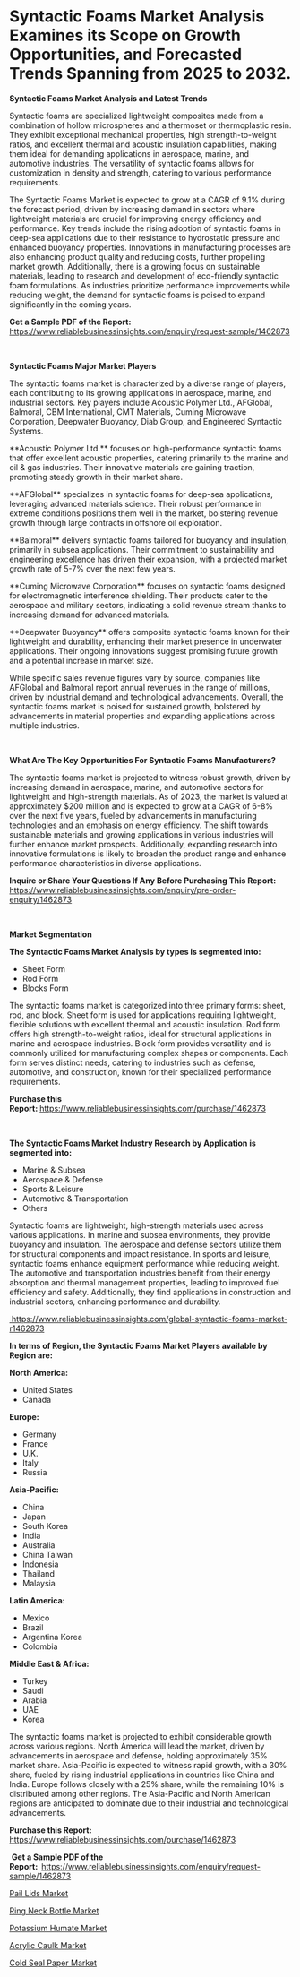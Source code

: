 <p><h1>Syntactic Foams Market Analysis Examines its Scope on Growth Opportunities, and Forecasted Trends Spanning from 2025 to 2032.</h1></p><p><strong>Syntactic Foams Market Analysis and Latest Trends</strong></p>
<p><p>Syntactic foams are specialized lightweight composites made from a combination of hollow microspheres and a thermoset or thermoplastic resin. They exhibit exceptional mechanical properties, high strength-to-weight ratios, and excellent thermal and acoustic insulation capabilities, making them ideal for demanding applications in aerospace, marine, and automotive industries. The versatility of syntactic foams allows for customization in density and strength, catering to various performance requirements.</p><p>The Syntactic Foams Market is expected to grow at a CAGR of 9.1% during the forecast period, driven by increasing demand in sectors where lightweight materials are crucial for improving energy efficiency and performance. Key trends include the rising adoption of syntactic foams in deep-sea applications due to their resistance to hydrostatic pressure and enhanced buoyancy properties. Innovations in manufacturing processes are also enhancing product quality and reducing costs, further propelling market growth. Additionally, there is a growing focus on sustainable materials, leading to research and development of eco-friendly syntactic foam formulations. As industries prioritize performance improvements while reducing weight, the demand for syntactic foams is poised to expand significantly in the coming years.</p></p>
<p><strong>Get a Sample PDF of the Report:&nbsp;</strong> <a href="https://www.reliablebusinessinsights.com/enquiry/request-sample/1462873?utm_campaign=60&utm_medium=2&utm_source=Github&utm_content=ia&utm_term=01042025&utm_id=syntactic-foams">https://www.reliablebusinessinsights.com/enquiry/request-sample/1462873</a></p>
<p>&nbsp;</p>
<p><strong>Syntactic Foams Major Market Players</strong></p>
<p><p>The syntactic foams market is characterized by a diverse range of players, each contributing to its growing applications in aerospace, marine, and industrial sectors. Key players include Acoustic Polymer Ltd., AFGlobal, Balmoral, CBM International, CMT Materials, Cuming Microwave Corporation, Deepwater Buoyancy, Diab Group, and Engineered Syntactic Systems.</p><p>**Acoustic Polymer Ltd.** focuses on high-performance syntactic foams that offer excellent acoustic properties, catering primarily to the marine and oil & gas industries. Their innovative materials are gaining traction, promoting steady growth in their market share.</p><p>**AFGlobal** specializes in syntactic foams for deep-sea applications, leveraging advanced materials science. Their robust performance in extreme conditions positions them well in the market, bolstering revenue growth through large contracts in offshore oil exploration.</p><p>**Balmoral** delivers syntactic foams tailored for buoyancy and insulation, primarily in subsea applications. Their commitment to sustainability and engineering excellence has driven their expansion, with a projected market growth rate of 5-7% over the next few years.</p><p>**Cuming Microwave Corporation** focuses on syntactic foams designed for electromagnetic interference shielding. Their products cater to the aerospace and military sectors, indicating a solid revenue stream thanks to increasing demand for advanced materials.</p><p>**Deepwater Buoyancy** offers composite syntactic foams known for their lightweight and durability, enhancing their market presence in underwater applications. Their ongoing innovations suggest promising future growth and a potential increase in market size.</p><p>While specific sales revenue figures vary by source, companies like AFGlobal and Balmoral report annual revenues in the range of millions, driven by industrial demand and technological advancements. Overall, the syntactic foams market is poised for sustained growth, bolstered by advancements in material properties and expanding applications across multiple industries.</p></p>
<p>&nbsp;</p>
<p><strong>What Are The Key Opportunities For Syntactic Foams Manufacturers?</strong></p>
<p><p>The syntactic foams market is projected to witness robust growth, driven by increasing demand in aerospace, marine, and automotive sectors for lightweight and high-strength materials. As of 2023, the market is valued at approximately $200 million and is expected to grow at a CAGR of 6-8% over the next five years, fueled by advancements in manufacturing technologies and an emphasis on energy efficiency. The shift towards sustainable materials and growing applications in various industries will further enhance market prospects. Additionally, expanding research into innovative formulations is likely to broaden the product range and enhance performance characteristics in diverse applications.</p></p>
<p><strong>Inquire or Share Your Questions If Any Before Purchasing This Report:</strong> <a href="https://www.reliablebusinessinsights.com/enquiry/pre-order-enquiry/1462873?utm_campaign=60&utm_medium=2&utm_source=Github&utm_content=ia&utm_term=01042025&utm_id=syntactic-foams">https://www.reliablebusinessinsights.com/enquiry/pre-order-enquiry/1462873</a></p>
<p>&nbsp;</p>
<p><strong>Market Segmentation</strong></p>
<p><strong>The Syntactic Foams Market Analysis by types is segmented into:</strong></p>
<p><ul><li>Sheet Form</li><li>Rod Form</li><li>Blocks Form</li></ul></p>
<p><p>The syntactic foams market is categorized into three primary forms: sheet, rod, and block. Sheet form is used for applications requiring lightweight, flexible solutions with excellent thermal and acoustic insulation. Rod form offers high strength-to-weight ratios, ideal for structural applications in marine and aerospace industries. Block form provides versatility and is commonly utilized for manufacturing complex shapes or components. Each form serves distinct needs, catering to industries such as defense, automotive, and construction, known for their specialized performance requirements.</p></p>
<p><strong>Purchase this Report:&nbsp;</strong><a href="https://www.reliablebusinessinsights.com/purchase/1462873?utm_campaign=60&utm_medium=2&utm_source=Github&utm_content=ia&utm_term=01042025&utm_id=syntactic-foams">https://www.reliablebusinessinsights.com/purchase/1462873</a></p>
<p>&nbsp;</p>
<p><strong>The Syntactic Foams Market Industry Research by Application is segmented into:</strong></p>
<p><ul><li>Marine & Subsea</li><li>Aerospace & Defense</li><li>Sports & Leisure</li><li>Automotive & Transportation</li><li>Others</li></ul></p>
<p><p>Syntactic foams are lightweight, high-strength materials used across various applications. In marine and subsea environments, they provide buoyancy and insulation. The aerospace and defense sectors utilize them for structural components and impact resistance. In sports and leisure, syntactic foams enhance equipment performance while reducing weight. The automotive and transportation industries benefit from their energy absorption and thermal management properties, leading to improved fuel efficiency and safety. Additionally, they find applications in construction and industrial sectors, enhancing performance and durability.</p></p>
<p><a href="https://www.reliablebusinessinsights.com/global-syntactic-foams-market-r1462873?utm_campaign=60&utm_medium=2&utm_source=Github&utm_content=ia&utm_term=01042025&utm_id=syntactic-foams">&nbsp;https://www.reliablebusinessinsights.com/global-syntactic-foams-market-r1462873</a></p>
<p><strong>In terms of Region, the Syntactic Foams Market Players available by Region are:</strong></p>
<p>
    <p> <strong> North America: </strong>
        <ul>
            <li>United States</li>
            <li>Canada</li>
        </ul>
        </p> 
    <p> <strong> Europe: </strong>
        <ul>
            <li>Germany</li>
            <li>France</li>
            <li>U.K.</li>
            <li>Italy</li>
            <li>Russia</li>
        </ul>
        </p> 
    <p> <strong> Asia-Pacific: </strong>
        <ul>
            <li>China</li>
            <li>Japan</li>
            <li>South Korea</li>
            <li>India</li>
            <li>Australia</li>
            <li>China Taiwan</li>
            <li>Indonesia</li>
            <li>Thailand</li>
            <li>Malaysia</li>
        </ul>
        </p> 
    <p> <strong> Latin America: </strong>
        <ul>
            <li>Mexico</li>
            <li>Brazil</li>
            <li>Argentina Korea</li>
            <li>Colombia</li>
        </ul>
        </p> 
    <p> <strong> Middle East & Africa: </strong>
        <ul>
            <li>Turkey</li>
            <li>Saudi</li>
            <li>Arabia</li>
            <li>UAE</li>
            <li>Korea</li>
        </ul>
    </p>
    </p>
<p><p>The syntactic foams market is projected to exhibit considerable growth across various regions. North America will lead the market, driven by advancements in aerospace and defense, holding approximately 35% market share. Asia-Pacific is expected to witness rapid growth, with a 30% share, fueled by rising industrial applications in countries like China and India. Europe follows closely with a 25% share, while the remaining 10% is distributed among other regions. The Asia-Pacific and North American regions are anticipated to dominate due to their industrial and technological advancements.</p></p>
<p><strong>Purchase this Report: </strong><a href="https://www.reliablebusinessinsights.com/purchase/1462873?utm_campaign=60&utm_medium=2&utm_source=Github&utm_content=ia&utm_term=01042025&utm_id=syntactic-foams">https://www.reliablebusinessinsights.com/purchase/1462873</a></p>
<p>&nbsp;<strong>Get a Sample PDF of the Report:&nbsp;&nbsp;</strong><a href="https://www.reliablebusinessinsights.com/enquiry/request-sample/1462873?utm_campaign=60&utm_medium=2&utm_source=Github&utm_content=ia&utm_term=01042025&utm_id=syntactic-foams">https://www.reliablebusinessinsights.com/enquiry/request-sample/1462873</a></p>
<p><strong></strong></p>
<p><p><a href="https://github.com/borknyberg/Market-Research-Report-List-1/blob/main/pail-lids-market.md?utm_campaign=60&utm_medium=2&utm_source=Github&utm_content=ia&utm_term=01042025&utm_id=syntactic-foams">Pail Lids Market</a></p><p><a href="https://github.com/alrogikrosa/Market-Research-Report-List-1/blob/main/ring-neck-bottle-market.md?utm_campaign=60&utm_medium=2&utm_source=Github&utm_content=ia&utm_term=01042025&utm_id=syntactic-foams">Ring Neck Bottle Market</a></p><p><a href="https://github.com/coricnzati/Market-Research-Report-List-1/blob/main/potassium-humate-market.md?utm_campaign=60&utm_medium=2&utm_source=Github&utm_content=ia&utm_term=01042025&utm_id=syntactic-foams">Potassium Humate Market</a></p><p><a href="https://github.com/cavushjla/Market-Research-Report-List-1/blob/main/acrylic-caulk-market.md?utm_campaign=60&utm_medium=2&utm_source=Github&utm_content=ia&utm_term=01042025&utm_id=syntactic-foams">Acrylic Caulk Market</a></p><p><a href="https://github.com/mynaoanes/Market-Research-Report-List-1/blob/main/cold-seal-paper-market.md?utm_campaign=60&utm_medium=2&utm_source=Github&utm_content=ia&utm_term=01042025&utm_id=syntactic-foams">Cold Seal Paper Market</a></p></p>